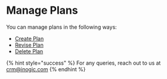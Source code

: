 # Manage Plans

You can manage plans in the following ways:

* [Create Plan](https://docs.inogic.com/business-process-checklist/features/manage-plans/create-plans)
* [Revise Plan](https://docs.inogic.com/business-process-checklist/features/manage-plans/revise-plan)
* [Delete Plan](https://docs.inogic.com/business-process-checklist/features/manage-plans/delete-plan)

{% hint style="success" %}
For any queries, reach out to us at [crm@inogic.com](mailto:crm@inogic.com)
{% endhint %}
